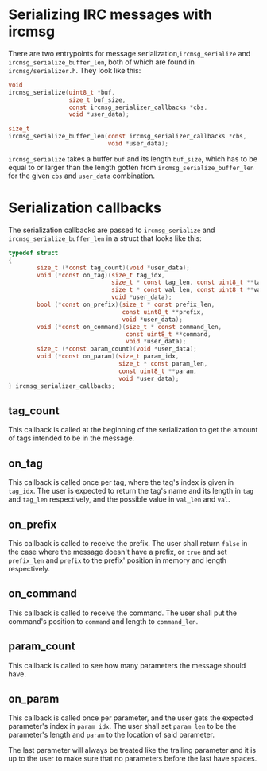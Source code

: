 Serializing IRC messages with ircmsg
====================================

There are two entrypoints for message serialization,`ircmsg_serialize` and
`ircmsg_serialize_buffer_len`, both of which are found in `ircmsg/serializer.h`.
They look like this:

```c
void
ircmsg_serialize(uint8_t *buf,
                 size_t buf_size,
                 const ircmsg_serializer_callbacks *cbs,
                 void *user_data);
```

```c
size_t
ircmsg_serialize_buffer_len(const ircmsg_serializer_callbacks *cbs,
                            void *user_data);
```

`ircmsg_serialize` takes a buffer `buf` and its length `buf_size`, which has to
be equal to or larger than the length gotten from `ircmsg_serialize_buffer_len`
for the given `cbs` and `user_data` combination.

Serialization callbacks
=======================

The serialization callbacks are passed to `ircmsg_serialize` and
`ircmsg_serialize_buffer_len` in a struct that looks like this:

```c
typedef struct
{
        size_t (*const tag_count)(void *user_data);
        void (*const on_tag)(size_t tag_idx,
                             size_t * const tag_len, const uint8_t **tag,
                             size_t * const val_len, const uint8_t **val,
                             void *user_data);
        bool (*const on_prefix)(size_t * const prefix_len,
                                const uint8_t **prefix,
                                void *user_data);
        void (*const on_command)(size_t * const command_len,
                                 const uint8_t **command,
                                 void *user_data);
        size_t (*const param_count)(void *user_data);
        void (*const on_param)(size_t param_idx,
                               size_t * const param_len,
                               const uint8_t **param,
                               void *user_data);
} ircmsg_serializer_callbacks;
```

tag_count
---------

This callback is called at the beginning of the serialization to get the amount
of tags intended to be in the message.

on_tag
------

This callback is called once per tag, where the tag's index is given in
`tag_idx`. The user is expected to return the tag's name and its length in `tag`
and `tag_len` respectively, and the possible value in `val_len` and `val`.

on_prefix
---------

This callback is called to receive the prefix. The user shall return `false` in
the case where the message doesn't have a prefix, or `true` and set `prefix_len`
and `prefix` to the prefix' position in memory and length respectively.

on_command
----------

This callback is called to receive the command. The user shall put the command's
position to `command` and length to `command_len`.

param_count
-----------

This callback is called to see how many parameters the message should have.

on_param
--------

This callback is called once per parameter, and the user gets the expected
parameter's index in `param_idx`. The user shall set `param_len` to be the
parameter's length and `param` to the location of said parameter.

The last parameter will always be treated like the trailing parameter and
it is up to the user to make sure that no parameters before the last have
spaces.

